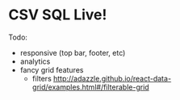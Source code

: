 # CSV SQL Live!

Todo:

- responsive (top bar, footer, etc)
- analytics
- fancy grid features
  - filters http://adazzle.github.io/react-data-grid/examples.html#/filterable-grid
